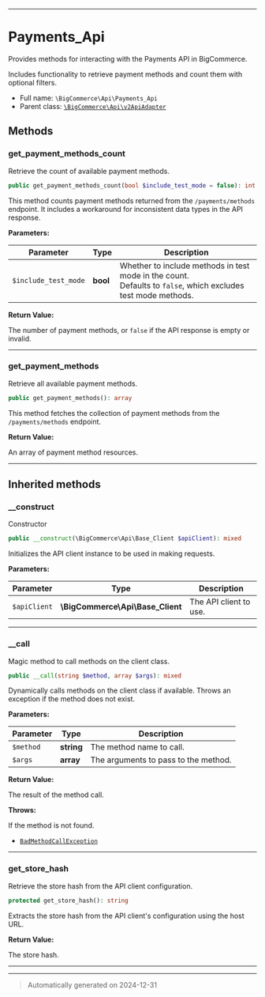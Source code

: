 ***

# Payments_Api

Provides methods for interacting with the Payments API in BigCommerce.

Includes functionality to retrieve payment methods and count them with optional filters.

* Full name: `\BigCommerce\Api\Payments_Api`
* Parent class: [`\BigCommerce\Api\v2ApiAdapter`](./classes/BigCommerce/Api/v2ApiAdapter.md)




## Methods


### get_payment_methods_count

Retrieve the count of available payment methods.

```php
public get_payment_methods_count(bool $include_test_mode = false): int|bool
```

This method counts payment methods returned from the `/payments/methods` endpoint.
It includes a workaround for inconsistent data types in the API response.






**Parameters:**

| Parameter | Type | Description |
|-----------|------|-------------|
| `$include_test_mode` | **bool** | Whether to include methods in test mode in the count.<br />Defaults to `false`, which excludes test mode methods. |


**Return Value:**

The number of payment methods, or `false` if the API response is empty or invalid.




***

### get_payment_methods

Retrieve all available payment methods.

```php
public get_payment_methods(): array
```

This method fetches the collection of payment methods from the `/payments/methods` endpoint.







**Return Value:**

An array of payment method resources.




***


## Inherited methods


### __construct

Constructor

```php
public __construct(\BigCommerce\Api\Base_Client $apiClient): mixed
```

Initializes the API client instance to be used in making requests.






**Parameters:**

| Parameter | Type | Description |
|-----------|------|-------------|
| `$apiClient` | **\BigCommerce\Api\Base_Client** | The API client to use. |





***

### __call

Magic method to call methods on the client class.

```php
public __call(string $method, array $args): mixed
```

Dynamically calls methods on the client class if available. Throws an exception if the method does not exist.






**Parameters:**

| Parameter | Type | Description |
|-----------|------|-------------|
| `$method` | **string** | The method name to call. |
| `$args` | **array** | The arguments to pass to the method. |


**Return Value:**

The result of the method call.



**Throws:**
<p>If the method is not found.</p>

- [`BadMethodCallException`](./classes/BadMethodCallException.md)



***

### get_store_hash

Retrieve the store hash from the API client configuration.

```php
protected get_store_hash(): string
```

Extracts the store hash from the API client's configuration using the host URL.







**Return Value:**

The store hash.




***


***
> Automatically generated on 2024-12-31
